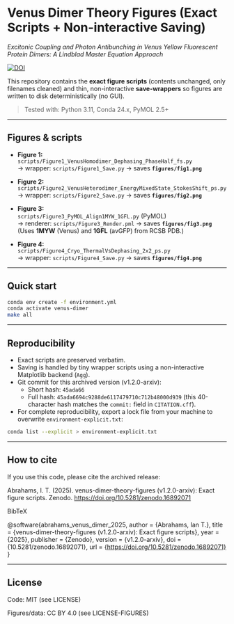 # Venus Dimer Theory Figures (Exact Scripts + Non-interactive Saving)
*Excitonic Coupling and Photon Antibunching in Venus Yellow Fluorescent Protein Dimers: A Lindblad Master Equation Approach*

[![DOI](https://zenodo.org/badge/DOI/10.5281/zenodo.16887703.svg)](https://doi.org/10.5281/zenodo.16887703)

This repository contains the **exact figure scripts** (contents unchanged, only filenames cleaned) and thin, non-interactive **save-wrappers** so figures are written to disk deterministically (no GUI).

> Tested with: Python 3.11, Conda 24.x, PyMOL 2.5+

---

## Figures & scripts
- **Figure 1:**  
  `scripts/Figure1_VenusHomodimer_Dephasing_PhaseHalf_fs.py`  
   → wrapper: `scripts/Figure1_Save.py` → saves **`figures/fig1.png`**

- **Figure 2:**  
  `scripts/Figure2_VenusHeterodimer_EnergyMixedState_StokesShift_ps.py`  
   → wrapper: `scripts/Figure2_Save.py` → saves **`figures/fig2.png`**

- **Figure 3:**  
  `scripts/Figure3_PyMOL_Align1MYW_1GFL.py` (PyMOL)  
   → renderer: `scripts/Figure3_Render.pml` → saves **`figures/fig3.png`**  
   (Uses **1MYW** (Venus) and **1GFL** (avGFP) from RCSB PDB.)

- **Figure 4:**  
  `scripts/Figure4_Cryo_ThermalVsDephasing_2x2_ps.py`  
   → wrapper: `scripts/Figure4_Save.py` → saves **`figures/fig4.png`**

---

## Quick start
```bash
conda env create -f environment.yml
conda activate venus-dimer
make all
```
---

## Reproducibility
- Exact scripts are preserved verbatim.  
- Saving is handled by tiny wrapper scripts using a non-interactive Matplotlib backend (`Agg`).  
- Git commit for this archived version (v1.2.0-arxiv):  
  - Short hash: `45ada66`  
  - Full hash: `45ada6694c9288de6117479710c712b48000d939` (this 40-character hash matches the `commit:` field in `CITATION.cff`).  
- For complete reproducibility, export a lock file from your machine to overwrite `environment-explicit.txt`:  

```bash
conda list --explicit > environment-explicit.txt
```

---

## How to cite

If you use this code, please cite the archived release:

Abrahams, I. T. (2025). venus-dimer-theory-figures (v1.2.0-arxiv): Exact figure scripts.
Zenodo. https://doi.org/10.5281/zenodo.16892071

BibTeX

@software{abrahams_venus_dimer_2025,
  author    = {Abrahams, Ian T.},
  title     = {venus-dimer-theory-figures (v1.2.0-arxiv): Exact figure scripts},
  year      = {2025},
  publisher = {Zenodo},
  version   = {v1.2.0-arxiv},
  doi       = {10.5281/zenodo.16892071},
  url       = {https://doi.org/10.5281/zenodo.16892071}
}

---

## License

Code: MIT (see LICENSE)

Figures/data: CC BY 4.0 (see LICENSE-FIGURES)
